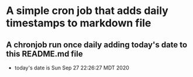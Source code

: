 A simple cron job that adds daily timestamps to markdown file
============================================================
## A chronjob run once daily adding today's date to this README.md file
* today's date is Sun Sep 27 22:26:27 MDT 2020
